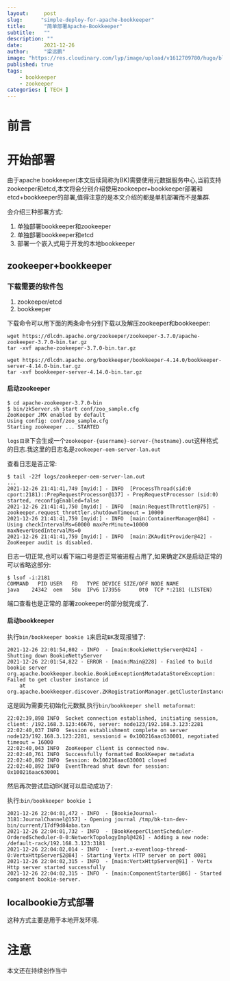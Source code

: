 ```yaml
---
layout:     post 
slug:      "simple-deploy-for-apache-bookkeeper"
title:      "简单部署Apache-Bookkeeper"
subtitle:   ""
description: ""
date:       2021-12-26
author:     "梁远鹏"
image: "https://res.cloudinary.com/lyp/image/upload/v1612709780/hugo/blog.github.io/pexels-matt-hardy-2568001.jpg"
published: true
tags:
    - bookkeeper
    - zookeeper
categories: [ TECH ]
---    
```


# 前言  

# 开始部署  

由于apache bookkeeper(本文后续简称为BK)需要使用元数据服务中心,当前支持zookeeper和etcd,本文将会分别介绍使用zookeeper+bookkeeper部署和etcd+bookkeeper的部署,值得注意的是本文介绍的都是单机部署而不是集群.  

会介绍三种部署方式:  

1. 单独部署bookkeeper和zookeeper  
2. 单独部署bookkeeper和etcd  
3. 部署一个嵌入式用于开发的本地bookkeeper


## zookeeper+bookkeeper  

### 下载需要的软件包 

1. zookeeper/etcd  
2. bookkeeper 
     
下载命令可以用下面的两条命令分别下载以及解压zookeeper和bookkeeper:  
```
wget https://dlcdn.apache.org/zookeeper/zookeeper-3.7.0/apache-zookeeper-3.7.0-bin.tar.gz  
tar -xvf apache-zookeeper-3.7.0-bin.tar.gz
```  

```shell
wget https://dlcdn.apache.org/bookkeeper/bookkeeper-4.14.0/bookkeeper-server-4.14.0-bin.tar.gz  
tar -xvf bookkeeper-server-4.14.0-bin.tar.gz
```


#### 启动zookeeper  

```shell
$ cd apache-zookeeper-3.7.0-bin
$ bin/zkServer.sh start conf/zoo_sample.cfg  
ZooKeeper JMX enabled by default
Using config: conf/zoo_sample.cfg
Starting zookeeper ... STARTED
```  
`logs目录`下会生成一个`zookeeper-{username}-server-{hostname}.out`这样格式的日志.我这里的日志名是`zookeeper-oem-server-lan.out`  

查看日志是否正常:   
```log
$ tail -22f logs/zookeeper-oem-server-lan.out  
...
2021-12-26 21:41:41,749 [myid:] - INFO  [ProcessThread(sid:0 cport:2181)::PrepRequestProcessor@137] - PrepRequestProcessor (sid:0) started, reconfigEnabled=false
2021-12-26 21:41:41,750 [myid:] - INFO  [main:RequestThrottler@75] - zookeeper.request_throttler.shutdownTimeout = 10000
2021-12-26 21:41:41,759 [myid:] - INFO  [main:ContainerManager@84] - Using checkIntervalMs=60000 maxPerMinute=10000 maxNeverUsedIntervalMs=0
2021-12-26 21:41:41,759 [myid:] - INFO  [main:ZKAuditProvider@42] - ZooKeeper audit is disabled.

```  

日志一切正常,也可以看下端口号是否正常被进程占用了,如果确定ZK是启动正常的可以省略这部分:   
```shell  
$ lsof -i:2181
COMMAND   PID USER   FD   TYPE DEVICE SIZE/OFF NODE NAME
java    24342  oem   58u  IPv6 173956      0t0  TCP *:2181 (LISTEN)

```  

端口查看也是正常的.部署zookeeper的部分就完成了.

#### 启动bookkeeper  

执行`bin/bookkeeper bookie 1`来启动`BK`发现报错了:  

```log
2021-12-26 22:01:54,802 - INFO  - [main:BookieNettyServer@424] - Shutting down BookieNettyServer
2021-12-26 22:01:54,822 - ERROR - [main:Main@228] - Failed to build bookie server
org.apache.bookkeeper.bookie.BookieException$MetadataStoreException: Failed to get cluster instance id
	at org.apache.bookkeeper.discover.ZKRegistrationManager.getClusterInstanceId(ZKRegistrationManager.java:428)
```  

这是因为需要先初始化元数据,执行`bin/bookkeeper shell metaformat`:   

```
22:02:39,898 INFO  Socket connection established, initiating session, client: /192.168.3.123:46676, server: node123/192.168.3.123:2281
22:02:40,037 INFO  Session establishment complete on server node123/192.168.3.123:2281, sessionid = 0x100216aac630001, negotiated timeout = 16000
22:02:40,043 INFO  ZooKeeper client is connected now.
22:02:40,761 INFO  Successfully formatted BookKeeper metadata
22:02:40,892 INFO  Session: 0x100216aac630001 closed
22:02:40,892 INFO  EventThread shut down for session: 0x100216aac630001
```  

然后再次尝试启动BK就可以启动成功了:  

执行:`bin/bookkeeper bookie 1`   

```log
2021-12-26 22:04:01,472 - INFO  - [BookieJournal-3181:JournalChannel@157] - Opening journal /tmp/bk-txn-dev-bin/current/17df9d84aba.txn
2021-12-26 22:04:01,732 - INFO  - [BookKeeperClientScheduler-OrderedScheduler-0-0:NetworkTopologyImpl@426] - Adding a new node: /default-rack/192.168.3.123:3181
2021-12-26 22:04:02,014 - INFO  - [vert.x-eventloop-thread-0:VertxHttpServer$2@84] - Starting Vertx HTTP server on port 8081
2021-12-26 22:04:02,315 - INFO  - [main:VertxHttpServer@91] - Vertx Http server started successfully
2021-12-26 22:04:02,315 - INFO  - [main:ComponentStarter@86] - Started component bookie-server.
```

## localbookie方式部署  

这种方式主要是用于本地开发环境.

# 注意  
本文还在持续创作当中